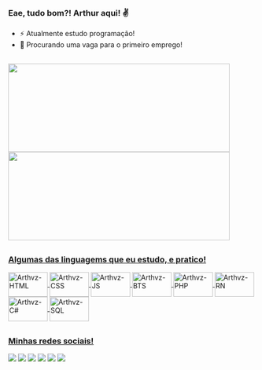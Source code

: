 ### Eae, tudo bom?! Arthur aqui! ✌

- ⚡ Atualmente estudo programação!
- 👀 Procurando uma vaga para o primeiro emprego!
##

<div>
  <a href="https://github.com/Arthvz">
  <img align="center" height="180em" width="450em" src="https://github-readme-stats.vercel.app/api?username=Arthvz&show_icons=true&theme=dracula&include_all_commits=true&count_private=true&locale=pt_BR"/>
  <img align="center" height="180em" width="450em" src="https://github-readme-stats.vercel.app/api/top-langs/?username=Arthvz&layout=compact&langs_count=7&theme=dracula&locale=pt_BR"/>
</div>

  ##
### Algumas das linguagems que eu estudo, e pratico!
  
<div>
  <img align="center" alt="Arthvz-HTML" height="50" width="80" src="https://cdn.jsdelivr.net/gh/devicons/devicon/icons/html5/html5-plain-wordmark.svg" />
  <img align="center" alt="Arthvz-CSS" height="50" width="80" src="https://cdn.jsdelivr.net/gh/devicons/devicon/icons/css3/css3-plain-wordmark.svg" />
  <img align="center" alt="Arthvz-JS" height="50" width="80" src="https://cdn.jsdelivr.net/gh/devicons/devicon/icons/javascript/javascript-original.svg" />
  <img align="center" alt="Arthvz-BTS" height="50" width="80" src="https://cdn.jsdelivr.net/gh/devicons/devicon/icons/bootstrap/bootstrap-plain-wordmark.svg" />
  <img align="center" alt="Arthvz-PHP" height="50" width="80" src="https://cdn.jsdelivr.net/gh/devicons/devicon/icons/php/php-plain.svg" />
  <img align="center" alt="Arthvz-RN" height="50" width="80" src="https://cdn.jsdelivr.net/gh/devicons/devicon/icons/react/react-original-wordmark.svg" />
  <img align="center" alt="Arthvz-C#" height="50" width="80" src="https://cdn.jsdelivr.net/gh/devicons/devicon/icons/csharp/csharp-original.svg" />
  <img align="center" alt="Arthvz-SQL" height="50" width="80" src="https://cdn.jsdelivr.net/gh/devicons/devicon/icons/mysql/mysql-plain-wordmark.svg" />
          
</div>

  ##
### Minhas redes sociais!

<div> 
  <a href="https://api.whatsapp.com/send/?phone=5511963129841&text&app_absent=0" target=”_blank” class="whatsapp"><img src="https://img.shields.io/badge/WhatsApp-25D366?style=for-the-badge&logo=whatsapp&logoColor=white"/></a>
  <a href="https://t.me/artverdadeiro" target="_blank" class="telegram"><img src="https://img.shields.io/badge/Telegram-2CA5E0?style=for-the-badge&logo=telegram&logoColor=white"/></a>
  <a href="https://www.linkedin.com/in/arthur-verdadeiro-9b562b218/" target=”_blank” class="linkedin"><img src="https://img.shields.io/badge/LinkedIn-0077B5?style=for-the-badge&logo=linkedin&logoColor=white"/></a>
  <a href="https://www.instagram.com/arthurvddr/" target=”_blank” class="instagram"><img src="https://img.shields.io/badge/Instagram-E4405F?style=for-the-badge&logo=instagram&logoColor=white"/></a>
  <a href="https://twitter.com/ueivizi" target=”_blank” class="twitter"><img src="https://img.shields.io/badge/Twitter-1DA1F2?style=for-the-badge&logo=twitter&logoColor=white"/></a>
  <a href="https://www.twitch.tv/wayvz" target=”_blank” class="twitch"><img src="https://img.shields.io/badge/Twitch-9146FF?style=for-the-badge&logo=twitch&logoColor=white"/></a>
</div>
